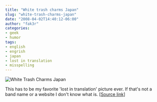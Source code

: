 ```yaml
---
title: "White trash charms Japan"
slug: "white-trash-charms-japan"
date: "2008-04-02T14:40:12-06:00"
author: "fak3r"
categories:
- geek
- humor
tags:
- english
- engrish
- japan
- lost in translation
- misspelling
---
```


![White Trash Charms Japan](/2008/white-trash-charms-japan.jpg)

This has to be my favorite 'lost in translation' picture ever.  If that's not a band name or a website I don't know what is.  [[Source link](http://www.flickr.com/photos/jgalvan/488906513/)]
